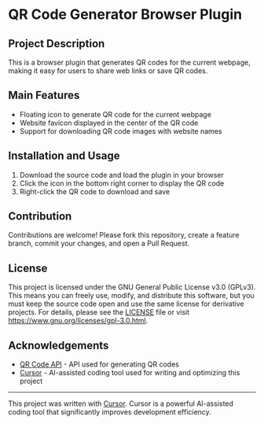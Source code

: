 # QR Code Generator Browser Plugin

## Project Description

This is a browser plugin that generates QR codes for the current webpage, making it easy for users to share web links or save QR codes.

## Main Features

- Floating icon to generate QR code for the current webpage
- Website favicon displayed in the center of the QR code
- Support for downloading QR code images with website names

## Installation and Usage

1. Download the source code and load the plugin in your browser
2. Click the icon in the bottom right corner to display the QR code
3. Right-click the QR code to download and save

## Contribution

Contributions are welcome! Please fork this repository, create a feature branch, commit your changes, and open a Pull Request.

## License

This project is licensed under the GNU General Public License v3.0 (GPLv3). This means you can freely use, modify, and distribute this software, but you must keep the source code open and use the same license for derivative projects. For details, please see the [LICENSE](LICENSE) file or visit https://www.gnu.org/licenses/gpl-3.0.html.

## Acknowledgements

- [QR Code API](https://goqr.me/api/) - API used for generating QR codes
- [Cursor](https://www.cursor.com/) - AI-assisted coding tool used for writing and optimizing this project

---

This project was written with [Cursor](https://www.cursor.com/). Cursor is a powerful AI-assisted coding tool that significantly improves development efficiency.
